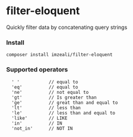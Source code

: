 # filter-eloquent
Quickly filter data by concatenating query strings
### Install

```
composer install imzeali/filter-eloquent
```
### Supported operators
```
  ' '           // equal to
  'eq'          // equal to
  'ne'          // not equal to
  'gt'          // Is greater than
  'ge'          // great than and equal to
  'lt'          // less than
  'le'          // less than and equal to 
  'like'        // LIKE
  'in'          // IN
  'not_in'      // NOT IN
```
